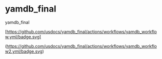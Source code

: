 # yamdb_final
yamdb_final

[https://github.com/usdocs/yamdb_final/actions/workflows/yamdb_workflow.yml/badge.svg]

(https://github.com/usdocs/yamdb_final/actions/workflows/yamdb_workflow2.yml/badge.svg)
